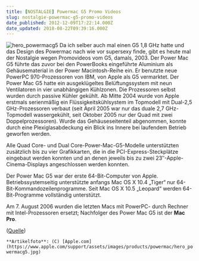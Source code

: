 ```yaml
---
title: [NOSTALGIE] Powermac G5 Promo Videos
slug: nostalgie-powermac-g5-promo-videos
date_published: 2012-12-09T17:22:14.000Z
date_updated: 2018-08-22T09:39:16.000Z
---
```


![hero_powermacg5](//picdump.thafaker.de/2012/12/hero_powermacg5-100x100.jpg)
Da ich selber auch mal einen G5 1,8 GHz hatte und das Design des Powermac nach wie vor supersexy finde, gibt es heute mal der Nostalgie wegen Promovideos vom G5, damals, 2003. Der Power Mac G5 führte das zuvor bei den PowerBooks eingeführte Aluminium als Gehäusematerial in der Power Macintosh-Reihe ein. Er benutzte neue PowerPC 970-Prozessoren von IBM, von Apple als G5 vermarktet. Der Power Mac G5 hatte ein ausgeklügeltes Belüftungssystem mit neun Ventilatoren in vier unabhängigen Kühlzonen. 
Die Prozessoren selbst wurden durch passive Kühler gekühlt. Ab Mitte 2004 wurde von Apple erstmals serienmäßig ein Flüssigkeitskühlsystem im Topmodell mit Dual-2,5 GHz-Prozessoren verbaut (seit April 2005 war nur das duale 2,7 GHz-Topmodell wassergekühlt, seit Oktober 2005 nur der Quad mit zwei Doppelprozessoren). Wurde das Gehäuseseitenteil abgenommen, konnte durch eine Plexiglasabdeckung ein Blick ins Innere bei laufendem Betrieb geworfen werden.

Alle Quad Core- und Dual Core-Power-Mac-G5-Modelle unterstützten zusätzlich bis zu vier Grafikkarten, die in die PCI-Express-Steckplätze eingebaut werden konnten und an denen jeweils bis zu zwei 23″-Apple-Cinema-Displays angeschlossen werden konnten.

Der Power Mac G5 war der erste 64-Bit-Computer von Apple. Betriebssystemseitig unterstützte anfangs Mac OS X 10.4 „Tiger“ nur 64-Bit-Kommandozeilenprogramme. Seit Mac OS X 10.5 „Leopard“ werden 64-Bit-Programme vollständig unterstützt.

Am 7. August 2006 wurden die letzten Macs mit PowerPC- durch Rechner mit Intel-Prozessoren ersetzt; Nachfolger des Power Mac G5 ist der **Mac Pro**.

([Quelle](http://de.wikipedia.org/wiki/PowerMac))

`**Artikelfoto**: (C) [Apple.com](https://www.apple.com/support/assets/images/products/powermac/hero_powermacg5.jpg)`
